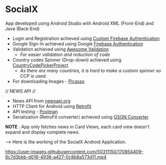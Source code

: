 # SocialX

App developed using Android Studio with Android XML (Front-End) and Java (Back-End)

- Login and Registration achieved using [Custom Firebase Authentication](https://firebase.google.com/docs/auth)
- Google Sign-In achieved using Google [Firebase Authentication](https://firebase.google.com/docs/auth)
- Validation achieved using [Awesome Validation](https://github.com/thyrlian/AwesomeValidation)
  - _For easier validation and reduction of code_
- Country codes Spinner (Drop-down) achieved using [CountryCodePickerProject](https://github.com/hbb20/CountryCodePickerProject)
  - _As there are many countries, it is hard to make a custom spinner so CCP is used._  
- For downloading Images - [Picasso](https://github.com/square/picasso)

// NEWS API //

- News API from [newsapi.org](https://newsapi.org/)
- HTTP Client for Android using [Retrofit](https://github.com/square/retrofit)
- API testing - [Postman](https://www.postman.com/)
- Serialization (RetroFit converter) achieved using [GSON Converter](https://github.com/square/retrofit/blob/master/retrofit-converters/gson/README.md)

**NOTE** : App only fetches news in Card Views, each card view doesn't expand and display complete news.

--> Here is the working of the SocialX Android Application.

https://user-images.githubusercontent.com/50311150/170854409-6c7d3bbb-d016-4938-a427-0c8b8a573d11.mp4




